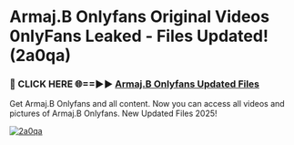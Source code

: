 # Armaj.B Onlyfans Original Videos 0nlyFans Leaked - Files Updated! (2a0qa)

<h3>🔴 CLICK HERE 🌐==►► <a href="https://tinyurl.com/ehrbuxhb" rel="nofollow">Armaj.B Onlyfans Updated Files</a></h3>

Get Armaj.B Onlyfans and all content. Now you can access all videos and pictures of Armaj.B Onlyfans. New Updated Files 2025!

[![2a0qa](https://i.imgur.com/lVYEuWS.gif)](https://tinyurl.com/ehrbuxhb)
